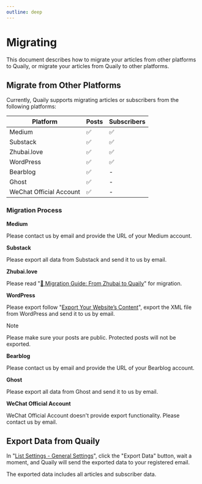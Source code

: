 ```yaml
---
outline: deep
---
```


# Migrating

This document describes how to migrate your articles from other platforms to Quaily, or migrate your articles from Quaily to other platforms.

## Migrate from Other Platforms

Currently, Quaily supports migrating articles or subscribers from the following platforms:

| Platform                | Posts | Subscribers |
| ----------------------- | ----- | ----------- |
| Medium                  | ✅    | ✅          |
| Substack                | ✅    | ✅          |
| Zhubai.love             | ✅    | ✅          |
| WordPress               | ✅    | ✅          |
| Bearblog                | ✅    | -           |
| Ghost                   | ✅    | -           |
| WeChat Official Account | ✅    | -           |

### Migration Process

**Medium**

Please contact us by email and provide the URL of your Medium account.

**Substack**

Please export all data from Substack and send it to us by email.

**Zhubai.love**

Please read "[🚚 Migration Guide: From Zhubai to Quaily](https://quaily.com/blog/p/guide-migrate-from-zhubai-to-quaily)" for migration.

**WordPress**

Please export follow "[Export Your Website’s Content](https://wordpress.com/support/export/)", export the XML file from WordPress and send it to us by email.

> [!NOTE]
> Please make sure your posts are public. Protected posts will not be exported.

**Bearblog**

Please contact us by email and provide the URL of your Bearblog account.

**Ghost**

Please export all data from Ghost and send it to us by email.

**WeChat Official Account**

WeChat Official Account doesn't provide export functionality. Please contact us by email.

## Export Data from Quaily

In "[List Settings - General Settings](https://quaily.com/dashboard/lists/@current/settings/general)", click the "Export Data" button, wait a moment, and Quaily will send the exported data to your registered email.

The exported data includes all articles and subscriber data.

